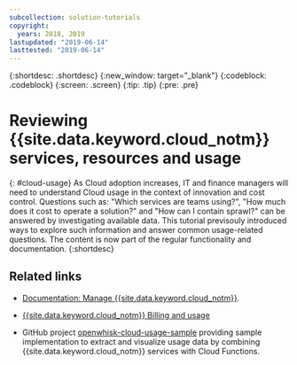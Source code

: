 ```yaml
---
subcollection: solution-tutorials
copyright:
  years: 2018, 2019
lastupdated: "2019-06-14"
lasttested: "2019-06-14"
---
```


{:shortdesc: .shortdesc}
{:new_window: target="_blank"}
{:codeblock: .codeblock}
{:screen: .screen}
{:tip: .tip}
{:pre: .pre}

# Reviewing {{site.data.keyword.cloud_notm}} services, resources and usage
{: #cloud-usage}
As Cloud adoption increases, IT and finance managers will need to understand Cloud usage in the context of innovation and cost control. Questions such as: "Which services are teams using?", "How much does it cost to operate a solution?" and "How can I contain sprawl?" can be answered by investigating available data. This tutorial previsouly introduced ways to explore such information and answer common usage-related questions. The content is now part of the regular functionality and documentation. 
{:shortdesc}

## Related links
* [Documentation: Manage {{site.data.keyword.cloud_notm}}](https://{DomainName}/docs/home/manage).
+ [{{site.data.keyword.cloud_notm}} Billing and usage](https://cloud.ibm.com/billing/)
* GitHub project [openwhisk-cloud-usage-sample](https://github.com/IBM-Cloud/openwhisk-cloud-usage-sample) providing sample implementation to extract and visualize usage data by combining {{site.data.keyword.cloud_notm}} services with Cloud Functions.

